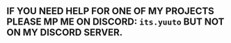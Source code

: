 ## IF YOU NEED HELP FOR ONE OF MY PROJECTS PLEASE MP ME ON DISCORD: `its.yuuto` BUT NOT ON MY DISCORD SERVER.
